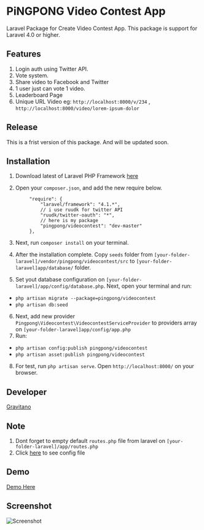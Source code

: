 PiNGPONG Video Contest App
============

Laravel Package for Create Video Contest App. This package is support for Laravel 4.0 or higher.

Features
---------
1. Login auth using Twitter API.
2. Vote system.
3. Share video  to Facebook and Twitter
4. 1 user just can vote 1 video.
5. Leaderboard Page
6. Unique URL Video eg: `http://localhost:8000/v/234` , `http://localhost:8000/video/lorem-ipsum-dolor`

Release
--------
This is a frist version of this package. And will be updated soon.

Installation
--------------
1. Download latest of Laravel PHP Framework [here](http://laravel.com)
2. Open your `composer.json`, and add the new require below.

    		"require": {
	    		"laravel/framework": "4.1.*",
	    		// i use ruudk for twitter API
	    		"ruudk/twitter-oauth": "*",
	    		// here is my package
	    		"pingpong/videocontest": "dev-master"
    		},

3. Next, run `composer install` on your terminal.
4. After the installation complete. Copy `seeds` folder from `[your-folder-laravel]/vendor/pingpong/videocontest/src` to `[your-folder-laravel]app/database/` folder.
5. Set yout database configuration on `[your-folder-laravel]/app/config/database.php`. Next, open your terminal and run:
 - `php artisan migrate --package=pingpong/videocontest`
 - `php artisan db:seed`
6. Next, add new provider `Pingpong\Videocontest\VideocontestServiceProvider` to providers array on `[your-folder-laravel]app/config/app.php`
7. Run:
 - `php artisan config:publish pingpong/videocontest`
 - `php artisan asset:publish pingpong/videocontest`
8. For test, run `php artisan serve`. Open `http://localhost:8000/` on your browser. 


Developer
---------
[Gravitano](https://github.com/gravitano)

Note
---------
1. Dont forget to empty default `routes.php` file from laravel on `[your-folder-laravel]/app/routes.php`
2. Click [here](https://github.com/gravitano/videocontest/blob/master/src/config/app.php) to see config file

Demo
--------------
[Demo Here](http://demo.pingpong.web.id/videocontest)

Screenshot
--------------
![Screenshot](https://dl.dropboxusercontent.com/s/gvlamkf67ajlj0p/gallery.png)
